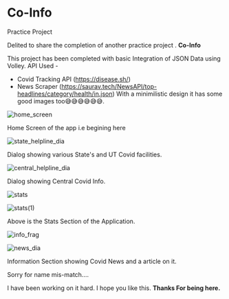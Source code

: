 # Co-Info
Practice Project

Delited to share the completion of another practice project . **Co-Info**

This project has been completed with basic Integration of JSON Data using Volley.
API Used - 
  * Covid Tracking API (https://disease.sh/)
  * News Scraper (https://saurav.tech/NewsAPI/top-headlines/category/health/in.json)
With a minimilistic design it has some good images too😅😅😅😅😅😅.



![home_screen](https://user-images.githubusercontent.com/63508618/134155962-55321339-acdc-4a20-943b-7c5dd31907f8.jpeg)

Home Screen of the app i.e begining here

![state_helpline_dia](https://user-images.githubusercontent.com/63508618/134156087-7865a938-693c-4487-be91-6c5c7a01e81f.jpeg)

Dialog showing various State's and UT Covid facilities.

![central_helpline_dia](https://user-images.githubusercontent.com/63508618/134156210-f5d10dec-42cb-4ab8-8bb0-8281652cf31a.jpeg)

Dialog showing Central Covid Info.



![stats](https://user-images.githubusercontent.com/63508618/134156049-1cdb4e24-0b9c-41da-a7c8-630e18403d2d.jpeg)

![stats(1)](https://user-images.githubusercontent.com/63508618/134156054-163fc796-25ac-4864-930d-e266a894cf85.jpeg)

Above is the Stats Section of the Application.


![info_frag](https://user-images.githubusercontent.com/63508618/134156453-6ab7da88-bf98-4eb4-b783-28a85db08911.jpeg)

![news_dia](https://user-images.githubusercontent.com/63508618/134156459-eda094cc-d905-4643-82e5-48451b1f340a.jpeg)

Information Section showing Covid News and a article on it.


Sorry for name mis-match....

I have been working on it hard.
I hope you like this.
**Thanks For being here.**
